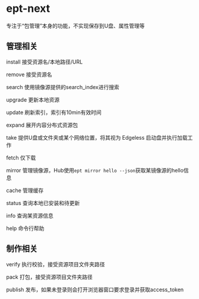 # ept-next
专注于“包管理”本身的功能，不实现保存到U盘、属性管理等
## 管理相关
install
接受资源名/本地路径/URL

remove
接受资源名

search
使用镜像源提供的search_index进行搜索

upgrade
更新本地资源

update
刷新索引，索引有10min有效时间

expand
展开内容分布式资源包

take
提供U盘或文件夹或某个网络位置，将其视为 Edgeless 启动盘并执行加载工作

fetch
仅下载

mirror
管理镜像源，Hub使用`ept mirror hello --json`获取某镜像源的hello信息

cache
管理缓存

status
查询本地已安装和待更新

info
查询某资源信息

help
命令行帮助

## 制作相关
verify
执行校验，接受资源项目文件夹路径

pack
打包，接受资源项目文件夹路径

publish
发布，如果未登录则会打开浏览器窗口要求登录并获取access_token